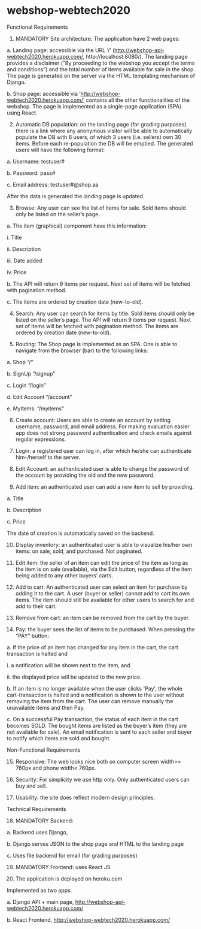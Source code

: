 # webshop-webtech2020

Functional Requirements

1. MANDATORY Site architecture: The application have 2 web pages:

a. Landing page: accessible via the URL ‘/’ (http://webshop-api-webtech2020.herokuapp.com/, http://localhost:8080/). The landing page provides a disclaimer (“By proceeding to the webshop you accept the terms and conditions”) and the total number of items available for sale in the shop. The page is generated on the server via the HTML templating mechanism of Django.

b. Shop page: accessible via ‘http://webshop-webtech2020.herokuapp.com/’ contains all the other functionalities of the webshop. The page is implemented as a single-page application (SPA) using React.


2. Automatic DB population: on the landing page (for grading purposes) there is a link where any anonymous visitor will be able to automatically populate the DB with 6 users, of which 3 users (i.e. sellers) own 30 items. Before each re-population the DB will be emptied. The generated users will have the following format:

a. Username: testuser#

b. Password: pass#

c. Email address: testuser#@shop.aa

After the data is generated the landing page is updated.


3. Browse: Any user can see the list of items for sale. Sold items should only be listed on the seller’s page.

a. The item (graphical) component have this information:

i. Title

ii. Description

iii. Date added

iv. Price

b. The API will return 9 items per request. Next set of items will be fetched with pagination method.

c. The items are ordered by creation date (new-to-old).

4. Search: Any user can search for items by title. Sold items should only be listed on the seller’s page.
The API will return 9 items per request. Next set of items will be fetched with pagination method. The items are ordered by creation date (new-to-old).

5. Routing: The Shop page is implemented as an SPA. One is able to navigate from the browser (bar) to the following links:

a. Shop “/”

b. SignUp “/signup”

c. Login “/login”

d. Edit Account “/account”

e. MyItems: “/myitems”


6. Create account: Users are able to create an account by setting username, password, and email address. For making evaluation easier app does not strong password authentication and check emails against regular expressions.

7. Login: a registered user can log in, after which he/she can authenticate him-/herself to the server.

8. Edit Account: an authenticated user is able to change the password of the account by providing the old and the new password.

9. Add item: an authenticated user can add a new item to sell by providing.

a. Title

b. Description

c. Price

The date of creation is automatically saved on the backend.


10. Display inventory: an authenticated user is able to visualize his/her own items: on sale, sold, and purchased. Not paginated. 

11. Edit item: the seller of an item can edit the price of the item as long as the item is on sale (available), via the Edit button, regardless of the item being added to any other buyers’ carts.

12. Add to cart: An authenticated user can select an item for purchase by adding it to the cart. A user (buyer or seller) cannot add to cart its own items. The item should still be available for other users to search for and add to their cart.

13. Remove from cart: an item can be removed from the cart by the buyer.

14. Pay: the buyer sees the list of items to be purchased. When pressing the “PAY” button:

a. If the price of an item has changed for any item in the cart, the cart transaction is halted and

i. a notification will be shown next to the item, and

ii. the displayed price will be updated to the new price.

b. If an item is no longer available when the user clicks 'Pay', the whole cart-transaction is halted and a notification is shown to the user without removing the item from the cart. The user can remove manually the unavailable items and then Pay.

c. On a successful Pay transaction, the status of each item in the cart becomes SOLD. The bought items are listed as the buyer’s item (they are not available for sale). An email notification is sent to each seller and buyer to notify which items are sold and bought.



Non-Functional Requirements

15. Responsive: The web looks nice both on computer screen width>= 760px and phone width< 760px.

16. Security: For simplicity we use http only. Only authenticated users can buy and sell.

17. Usability: the site does reflect modern design principles.



Technical Requirements

18. MANDATORY Backend:

a. Backend uses Django,

b. Django serves JSON to the shop page and HTML to the landing page

c. Uses file backend for email (for grading purposes)

19. MANDATORY Frontend: uses React JS

20. The application is deployed on heroku.com


Implemented as two apps.

a.	Django API + main page, 
http://webshop-api-webtech2020.herokuapp.com/

b.	React Frontend, 
http://webshop-webtech2020.herokuapp.com/
